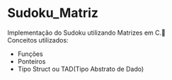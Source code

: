 # Sudoku_Matriz
Implementação do Sudoku utilizando Matrizes em C.:space_invader:<br>
Conceitos utilizados:
* Funções
* Ponteiros
* Tipo Struct ou TAD(Tipo Abstrato de Dado)


